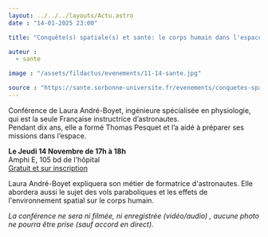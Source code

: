 ```yaml
---
layout: ../../../layouts/Actu.astro
date : "14-01-2025 23:00"

title: "Conquête(s) spatiale(s) et santé: le corps humain dans l'espace"

auteur :
  - sante

image : "/assets/fildactus/evenements/11-14-sante.jpg"

source : "https://sante.sorbonne-universite.fr/evenements/conquetes-spatiales-et-sante-le-corps-humain-dans-lespace"
---
```


Conférence de Laura André-Boyet, ingénieure spécialisée en physiologie,  qui est la seule Française instructrice d’astronautes.  
Pendant dix ans, elle a formé Thomas Pesquet et l’a aidé à préparer ses missions dans l’espace.

__Le Jeudi 14 Novembre de 17h à 18h__  
Amphi E, 105 bd de l'hôpital  
[Gratuit et sur inscription](https://my.weezevent.com/conquetes-spatiales-et-sante-le-corps-humain-dans-lespace)

Laura André-Boyet expliquera son métier de formatrice d'astronautes. Elle abordera aussi le sujet des vols paraboliques et les effets de l'environnement spatial sur le corps humain.

*La conférence ne sera ni filmée, ni enregistrée (vidéo/audio) , aucune photo ne pourra être prise (sauf accord en direct).*

